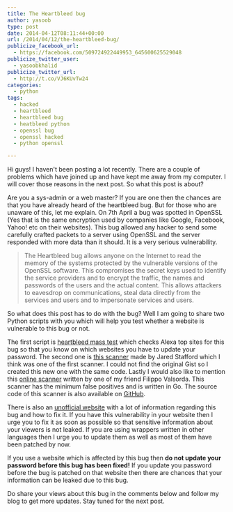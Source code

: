 ```yaml
---
title: The Heartbleed bug
author: yasoob
type: post
date: 2014-04-12T08:11:44+00:00
url: /2014/04/12/the-heartbleed-bug/
publicize_facebook_url:
  - https://facebook.com/509724922449953_645600625529048
publicize_twitter_user:
  - yasoobkhalid
publicize_twitter_url:
  - http://t.co/VJ6KUvTw24
categories:
  - python
tags:
  - hacked
  - heartbleed
  - heartbleed bug
  - heatbleed python
  - openssl bug
  - openssl hacked
  - python openssl

---
```

Hi guys! I haven't been posting a lot recently. There are a couple of problems which have joined up and have kept me away from my computer. I will cover those reasons in the next post. So what this post is about?

Are you a sys-admin or a web master? If you are one then the chances are that you have already heard of the heartbleed bug. But for those who are unaware of this, let me explain. On 7th April a bug was spotted in OpenSSL (Yes that is the same encryption used by companies like Google, Facebook, Yahoo! etc on their websites). This bug allowed any hacker to send some carefully crafted packets to a server using OpenSSL and the server responded with more data than it should. It is a very serious vulnerability.

> The Heartbleed bug allows anyone on the Internet to read the memory of the systems protected by the vulnerable versions of the OpenSSL software. This compromises the secret keys used to identify the service providers and to encrypt the traffic, the names and passwords of the users and the actual content. This allows attackers to eavesdrop on communications, steal data directly from the services and users and to impersonate services and users.

So what does this post has to do with the bug? Well I am going to share two Python scripts with you which will help you test whether a website is vulnerable to this bug or not.

The first script is [heartbleed mass test][1] which checks Alexa top sites for this bug so that you know on which websites you have to update your password. The second one is [this scanner][2] made by Jared Stafford which I think was one of the first scanner. I could not find the original Gist so I created this new one with the same code. Lastly I would also like to mention this [online scanner][3] written by one of my friend Filippo Valsorda. This scanner has the minimum false positives and is written in Go. The source code of this scanner is also available on [GitHub][4].

There is also an [unofficial website][5] with a lot of information regarding this bug and how to fix it. If you have this vulnerability in your website then I urge you to fix it as soon as possible so that sensitive information about your viewers is not leaked. If you are using wrappers written in other languages then I urge you to update them as well as most of them have been patched by now.

If you use a website which is affected by this bug then **do not update your password before this bug has been fixed!** If you update you password before the bug is patched on that website then there are chances that your information can be leaked due to this bug.

Do share your views about this bug in the comments below and follow my blog to get more updates. Stay tuned for the next post.

 [1]: https://github.com/musalbas/heartbleed-masstest
 [2]: https://gist.github.com/anonymous/10522239
 [3]: http://filippo.io/Heartbleed/
 [4]: https://github.com/FiloSottile/Heartbleed
 [5]: http://heartbleed.com